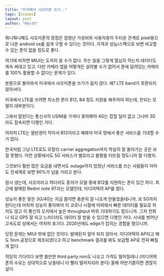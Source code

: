 ```yaml
---
title: "미국에서 샤오미폰 쓰기.."
tags: [xiaomi]
layout: post
author: "Keith"
---
```


뭐니뭐니해도 샤오미폰의 장점은 엄청난 가성비와 사용자층이 두터운 관계로 pixel용으로 나온 android os를 쉽게 구할 수 있다는 것이다. 가격과 성능/스펙으로 보면 비교할 수 있는 폰이 없을 정도로 좋다. 

여기에 비하면 MIUI는 도저히 쓸 수가 없다. 무슨 일을 그렇게 열심히 하는지 데이터도 계속 써대고 있고. 다만 카메라 앱을 어떻게든 살려볼 수가 없어서 폰에 달려있는 카메라를 100% 활용할 수 없다는 문제가 있다. 

본론으로 돌아와서 미국에서 샤오미폰을 쓰기가 쉽지 않다. 왜? LTE band가 호환되지 않아서다.

미국에서 LTE를 쓰려면 최소한 폰이 B12, B4 정도 지원을 해주어야 하는데, 안되는 모델이 대부분이다. 

그래서 잘된다는 통신사의 USIM을 가져다 꽂아봐야 4G는 잡힐 일이 없고 그나마 3G라도 접속되면 다행인 거다. 

어차피 LTE는 셀반경이 작아서 B12이라고 해봐야 미국 땅에서 좋은 서비스를 기대할 수가 없다. 

한국처럼 그냥 LTE로도 모잘라 carrier aggregation까지 착실히 잘 돌아가는 곳은 보질 못했다. 이런 상황에서도 5G 서비스가 별로라고 불평을 터뜨릴 정도니까 말 다했지. 

그것보다 훨씬 많은 요금을 내면서도 outage까지 엄청난 서비스를 쓰는 사람들이 아마도 전세계로 보면 90%가 넘을 거라고 본다. 

잠시 샜는데, 샤오미라고 하더라도 중저가 모델 중에 B12를 지원하는 폰이 있긴 하다. 최근에 발매된 Redmi note 9T라는 모델인데, 미디어텍의 AP를 썼다. 

성능이 좋든 말든 3G/4G는 지금 쯤이면 충분히 잘 나오게 만들었을테니까, 또 5G까지 된다는데 어차피 성능이 좋아봐야 이 코로나 시절에 야외에서 빠른 데이터를 필요로 하지도 않고 이 통신의 오지에서 높은 throughput 따위 기대하기도 힘드니까. 그저 전화나 되고 GPS 잘 되고 느리더라도 데이터 잘 받을 수 있으면 다행인 거다. 시내를 벗어난 고속도로 상에서는 어차피 포기다. 2020년에도 edge가 잡히는 경험을 했으니까. 

당장 문제는 MIUI 밖에 없단 것이다. 발매된지 얼마 되지 않아서. 미디어텍의 AP라고 해도 5nm 공정으로 제조되었다고 하고 benchmark 결과를 봐도 보급형 AP로 전혀 빠질 게 없다.

적당히 기다리다 보면 쓸만한 third party rom도 나오고 가격도 떨어질테니 (미디어텍 폰의 수요는 상대적으로 낮을테니 더 빨리 떨어지리라 본다) 올해 하반기쯤이면 괜찮지 싶다.

